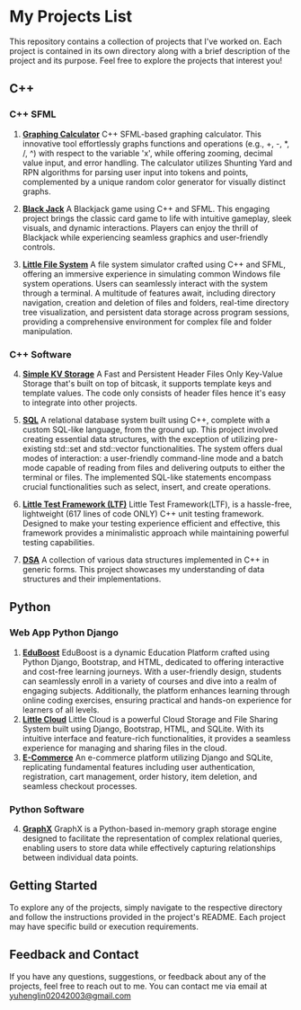 # My Projects List

This repository contains a collection of projects that I've worked on. Each project is contained in its own directory along with a brief description of the project and its purpose. Feel free to explore the projects that interest you!

## C++

### C++ SFML

1. **[Graphing Calculator](https://github.com/Serenity0204/Graphing-Calculator)**
   C++ SFML-based graphing calculator. This innovative tool effortlessly graphs functions and operations (e.g., +, -, *, /, ^) with respect to the variable 'x', while offering zooming, decimal value input, and error handling. The calculator utilizes Shunting Yard and   RPN algorithms for parsing user input into tokens and points, complemented by a unique random color generator for visually distinct graphs.

2. **[Black Jack](https://github.com/Serenity0204/Black-Jack-SFML)**
   A Blackjack game using C++ and SFML. This engaging project brings the classic card game to life with intuitive gameplay, sleek visuals, and dynamic interactions. Players can enjoy the thrill of Blackjack while experiencing seamless graphics and user-friendly controls.
3. **[Little File System](https://github.com/Serenity0204/Little-File-System)**
   A file system simulator crafted using C++ and SFML, offering an immersive experience in simulating common Windows file system operations. Users can seamlessly interact with the system through a terminal. A multitude of features await, including directory navigation, creation and deletion of files and folders, real-time directory tree visualization, and persistent data storage across program sessions, providing a comprehensive environment for complex file and folder manipulation.

### C++ Software 

4. **[Simple KV Storage](https://github.com/Serenity0204/Simple-KV-Storage)**
   A Fast and Persistent Header Files Only Key-Value Storage that's built on top of bitcask, it supports template keys and template values. The code only consists of header files hence it's easy to integrate into other projects.

5. **[SQL](https://github.com/Serenity0204/SQL)**
   A relational database system built using C++, complete with a custom SQL-like language, from the ground up. This project involved creating essential data structures, with the exception of utilizing pre-existing std::set and std::vector functionalities. The system offers dual modes of interaction: a user-friendly command-line mode and a batch mode capable of reading from files and delivering outputs to either the terminal or files. The implemented SQL-like statements encompass crucial functionalities such as select, insert, and create operations.

6. **[Little Test Framework (LTF)](https://github.com/Serenity0204/Little-Test-Framework)**
   Little Test Framework(LTF), is a hassle-free, lightweight (617 lines of code ONLY) C++ unit testing framework. Designed to make your testing experience efficient and effective, this framework provides a minimalistic approach while maintaining powerful testing capabilities.
7. **[DSA](https://github.com/Serenity0204/DSA)**
   A collection of various data structures implemented in C++ in generic forms. This project showcases my understanding of data structures and their implementations.

## Python

### Web App Python Django

1. **[EduBoost](https://github.com/Serenity0204/eduboost)**
   EduBoost is a dynamic Education Platform crafted using Python Django, Bootstrap, and HTML, dedicated to offering interactive and cost-free learning journeys. With a user-friendly design, students can seamlessly enroll in a variety of courses and dive into a realm of engaging subjects. Additionally, the platform enhances learning through online coding exercises, ensuring practical and hands-on experience for learners of all levels.
2. **[Little Cloud](https://github.com/Serenity0204/Little-Cloud)**
  Little Cloud is a powerful Cloud Storage and File Sharing System built using Django, Bootstrap, HTML, and SQLite. With its intuitive interface and feature-rich functionalities, it provides a seamless experience for managing and sharing files in the cloud.
3. **[E-Commerce](https://github.com/Serenity0204/e-commerce)**
An e-commerce platform utilizing Django and SQLite, replicating fundamental features including user authentication, registration, cart management, order history, item deletion, and seamless checkout processes.

### Python Software
4. **[GraphX](https://github.com/Serenity0204/GraphX)**
GraphX is a Python-based in-memory graph storage engine designed to facilitate the representation of complex relational queries, enabling users to store data while effectively capturing relationships between individual data points.


## Getting Started

To explore any of the projects, simply navigate to the respective directory and follow the instructions provided in the project's README. Each project may have specific build or execution requirements.

## Feedback and Contact

If you have any questions, suggestions, or feedback about any of the projects, feel free to reach out to me. You can contact me via email at [yuhenglin02042003@gmail.com](mailto:yuhenglin02042003@gmail.com) 
